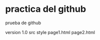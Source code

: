 # practica del github
prueba de github

version 1.0
    src
    style
    page1.html
    page2.html
    